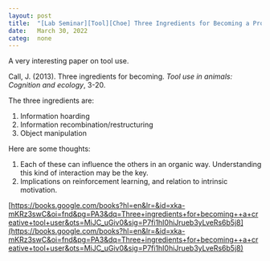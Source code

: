 ```yaml
---
layout: post
title:  "[Lab Seminar][Tool][Choe] Three Ingredients for Becoming a Proficient Tool User"
date:   March 30, 2022
categ:  none
---
```




A very interesting paper on tool use.



Call, J. (2013). Three ingredients for becoming. <i>Tool use in animals: Cognition and ecology</i>, 3-20. 



The three ingredients are:

1. Information hoarding
1. Information recombination/restructuring
1. Object manipulation 



Here are some thoughts:

1. Each of these can influence the others in an organic way. Understanding this kind of interaction may be the key.
1. Implications on reinforcement learning, and relation to intrinsic motivation.

 

[https://books.google.com/books?hl=en&lr=&id=xka-mKRz3swC&oi=fnd&pg=PA3&dq=Three+ingredients+for+becoming++a+creative+tool+user&ots=MiJC_uGiv0&sig=P7fi1hI0hiJrueb3yLveRs6b5j8](https://books.google.com/books?hl=en&lr=&id=xka-mKRz3swC&oi=fnd&pg=PA3&dq=Three+ingredients+for+becoming++a+creative+tool+user&ots=MiJC_uGiv0&sig=P7fi1hI0hiJrueb3yLveRs6b5j8)

 


